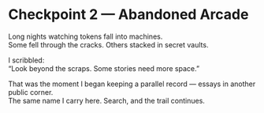 # Checkpoint 2 — Abandoned Arcade

Long nights watching tokens fall into machines.  
Some fell through the cracks. Others stacked in secret vaults.  

I scribbled:  
“Look beyond the scraps. Some stories need more space.”  

That was the moment I began keeping a parallel record — essays in another public corner.  
The same name I carry here. Search, and the trail continues.
